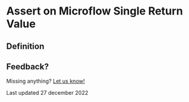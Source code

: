# Assert on Microflow Single Return Value

## Definition


## Feedback?
Missing anything? [Let us know!](mailto:support@menditect.com)

Last updated 27 december 2022